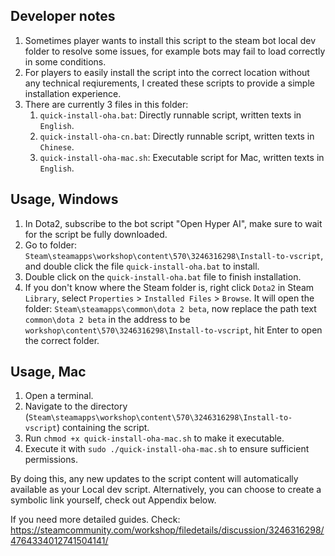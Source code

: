 ## Developer notes

1. Sometimes player wants to install this script to the steam bot local dev folder to resolve some issues, for example bots may fail to load correctly in some conditions.
1. For players to easily install the script into the correct location without any technical reqiurements, I created these scripts to provide a simple installation experience.
1. There are currently 3 files in this folder:
    1. `quick-install-oha.bat`: Directly runnable script, written texts in `English`.
    1. `quick-install-oha-cn.bat`: Directly runnable script, written texts in `Chinese`.
    1. `quick-install-oha-mac.sh`: Executable script for Mac, written texts in `English`.

## Usage, Windows

1. In Dota2, subscribe to the bot script "Open Hyper AI", make sure to wait for the script be fully downloaded.
1. Go to folder: `Steam\steamapps\workshop\content\570\3246316298\Install-to-vscript`, and double click the file `quick-install-oha.bat` to install.
1. Double click on the `quick-install-oha.bat` file to finish installation.
1. If you don't know where the Steam folder is, right click `Dota2` in Steam `Library`, select `Properties` > `Installed Files` > `Browse`. It will open the folder: `Steam\steamapps\common\dota 2 beta`, now replace the path text `common\dota 2 beta` in the address to be `workshop\content\570\3246316298\Install-to-vscript`, hit Enter to open the correct folder.

## Usage, Mac

1. Open a terminal.
1. Navigate to the directory (`Steam\steamapps\workshop\content\570\3246316298\Install-to-vscript`) containing the script.
1. Run `chmod +x quick-install-oha-mac.sh` to make it executable.
1. Execute it with `sudo ./quick-install-oha-mac.sh` to ensure sufficient permissions.

By doing this, any new updates to the script content will automatically available as your Local dev script. Alternatively, you can choose to create a symbolic link yourself, check out Appendix below.

If you need more detailed guides. Check: https://steamcommunity.com/workshop/filedetails/discussion/3246316298/4764334012741504141/
